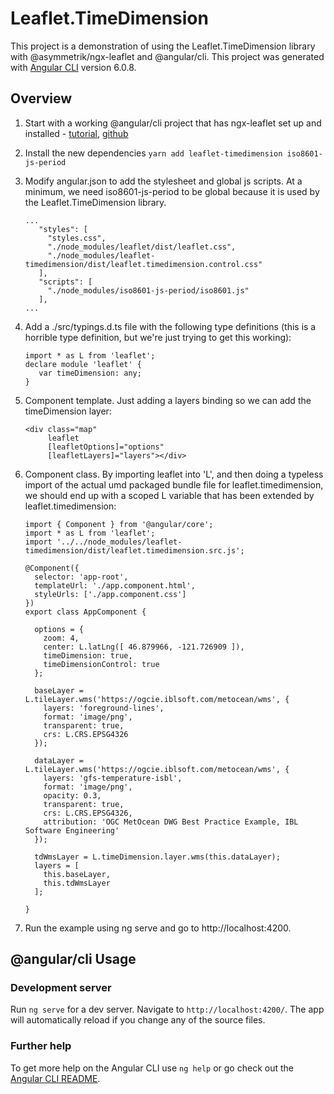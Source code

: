 # Leaflet.TimeDimension

This project is a demonstration of using the Leaflet.TimeDimension library with @asymmetrik/ngx-leaflet and @angular/cli.
This project was generated with [Angular CLI](https://github.com/angular/angular-cli) version 6.0.8.


## Overview

1. Start with a working @angular/cli project that has ngx-leaflet set up and installed - [tutorial](https://www.asymmetrik.com/ngx-leaflet-tutorial-angular-cli/), [github](https://github.com/Asymmetrik/ngx-leaflet-tutorial-ngcli)
2. Install the new dependencies
   ```yarn add leaflet-timedimension iso8601-js-period```
3. Modify angular.json to add the stylesheet and global js scripts. At a minimum, we need iso8601-js-period to be global because it is used by the Leaflet.TimeDimension library. 
   ```
   ...
      "styles": [
        "styles.css",
        "./node_modules/leaflet/dist/leaflet.css",
        "./node_modules/leaflet-timedimension/dist/leaflet.timedimension.control.css"
      ],
      "scripts": [
        "./node_modules/iso8601-js-period/iso8601.js"
      ],
   ...
   ```
4. Add a ./src/typings.d.ts file with the following type definitions (this is a horrible type definition, but we're just trying to get this working):
   ```
   import * as L from 'leaflet';
   declare module 'leaflet' {
      var timeDimension: any;
   }
   ```
5. Component template. Just adding a layers binding so we can add the timeDimension layer:
   ```
   <div class="map"
        leaflet
        [leafletOptions]="options"
        [leafletLayers]="layers"></div>
   ```
6. Component class. By importing leaflet into 'L', and then doing a typeless import of the actual umd packaged bundle file for leaflet.timedimension, we should end up with a scoped L variable that has been extended by leaflet.timedimension:
   ```
   import { Component } from '@angular/core';
   import * as L from 'leaflet';
   import '../../node_modules/leaflet-timedimension/dist/leaflet.timedimension.src.js';

   @Component({
     selector: 'app-root',
     templateUrl: './app.component.html',
     styleUrls: ['./app.component.css']
   })
   export class AppComponent {

     options = {
       zoom: 4,
       center: L.latLng([ 46.879966, -121.726909 ]),
       timeDimension: true,
       timeDimensionControl: true
     };

     baseLayer = L.tileLayer.wms('https://ogcie.iblsoft.com/metocean/wms', {
       layers: 'foreground-lines',
       format: 'image/png',
       transparent: true,
       crs: L.CRS.EPSG4326
     });

     dataLayer = L.tileLayer.wms('https://ogcie.iblsoft.com/metocean/wms', {
       layers: 'gfs-temperature-isbl',
       format: 'image/png',
       opacity: 0.3,
       transparent: true,
       crs: L.CRS.EPSG4326,
       attribution: 'OGC MetOcean DWG Best Practice Example, IBL Software Engineering'
     });

     tdWmsLayer = L.timeDimension.layer.wms(this.dataLayer);
     layers = [
       this.baseLayer,
       this.tdWmsLayer
     ];

   }
   ```

7. Run the example using ng serve and go to http://localhost:4200.


## @angular/cli Usage

### Development server

Run `ng serve` for a dev server. Navigate to `http://localhost:4200/`. The app will automatically reload if you change any of the source files.

### Further help

To get more help on the Angular CLI use `ng help` or go check out the [Angular CLI README](https://github.com/angular/angular-cli/blob/master/README.md).

